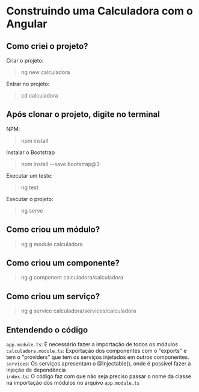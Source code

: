 # Construindo uma Calculadora com o Angular
## Como criei o projeto?
Criar o projeto:
>ng new calculadora

Entrar no projeto:
>cd calculadora

## Após clonar o projeto, digite no terminal
NPM:
>npm install

Instalar o Bootstrap
>npm install --save bootstrap@3

Executar um teste:
>ng test

Executar o projeto:
>ng serve

## Como criou um módulo?
>ng g module calculadora

## Como criou um componente?
>ng g component calculadora/calculadora

## Como criou um serviço?
>ng g service calculadora/services/calculadora

## Entendendo o código
`app.module.ts`: É necessário fazer a importação de todos os módulos <br>
`calculadora.module.ts`: Exportação dos componentes com o "exports" e tem o "providers" que tem os serviços injetados em outros componentes. <br>
`services`: Os serviços apresentam o @Injectable(), onde é possível fazer a injeção de dependência <br>
`index.ts`: O código faz com que não seja preciso passar o nome da classe na importação dos módulos no arquivo `app.module.ts` <br>

